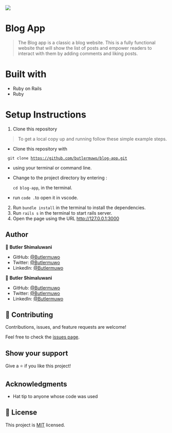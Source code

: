 ![](https://img.shields.io/badge/Blog-app-blue)
# Blog App
> The Blog app is a classic a blog website. This is a fully functional website that will show the list of posts and empower readers to interact with them by adding comments and liking posts.

# Built with

- Ruby on Rails
- Ruby

# Setup Instructions

1. Clone this repository
> To get a local copy up and running follow these simple example steps.

- Clone this repository with

<code> git clone <https://github.com/butlermuwo/blog-app.git> </code>

- using your terminal or command line.

- Change to the project directory by entering :

  <code>cd blog-app</code>, in the terminal.

- run <code>code .</code>to open it in vscode.

2. Run `bundle install` in the terminal to install the dependencies.
3. Run `rails s` in the terminal to start rails server.
4. Open the page using the URL http://127.0.0.1:3000

## Author

👤 **Butler Shimaluwani**

- GitHub: [@Butlermuwo](https://github.com/butlermuwo)
- Twitter: [@Butlermuwo](https://twitter.com/ButlerMuwo)
- LinkedIn: [@Butlermuwo](https://www.linkedin.com/in/butlermuwo)

👤 **Butler Shimaluwani**

- GitHub: [@Butlermuwo](https://github.com/butlermuwo)
- Twitter: [@Butlermuwo](https://twitter.com/ButlerMuwo)
- LinkedIn: [@Butlermuwo](https://www.linkedin.com/in/butlermuwo)

## 🤝 Contributing

Contributions, issues, and feature requests are welcome!

Feel free to check the [issues page](../../issues/).

## Show your support

Give a ⭐️ if you like this project!

## Acknowledgments

- Hat tip to anyone whose code was used

## 📝 License

This project is [MIT](./MIT.md) licensed.